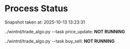 # Process Status

Snapshot taken at: 2025-10-13 13:23:31

../wintrd/trade_algo.py --task price_update: **NOT RUNNING**

../wintrd/trade_algo.py --task buy_sell: **NOT RUNNING**

